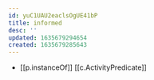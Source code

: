 ```yaml
---
id: yuC1UAU2eaclsOgUE41bP
title: informed
desc: ''
updated: 1635679294654
created: 1635679285643
---
```


- [[p.instanceOf]] [[c.ActivityPredicate]]

